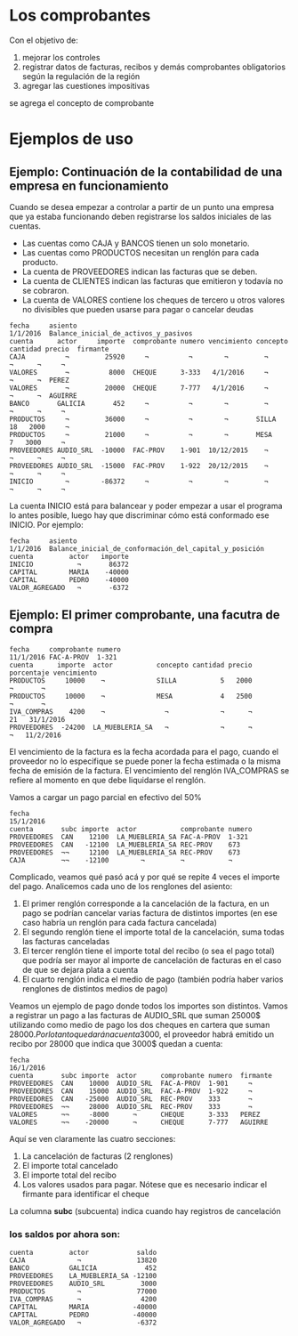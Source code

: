 # Los comprobantes

Con el objetivo de:
  1. mejorar los controles
  2. registrar datos de facturas, recibos y demás comprobantes obligatorios según la regulación de la región
  3. agregar las cuestiones impositivas
  
se agrega el concepto de comprobante

# Ejemplos de uso

## Ejemplo: Continuación de la contabilidad de una empresa en funcionamiento

Cuando se desea empezar a controlar a partir de un punto una empresa que ya estaba funcionando
deben registrarse los saldos iniciales de las cuentas. 
 * Las cuentas como CAJA y BANCOS tienen un solo monetario. 
 * Las cuentas como PRODUCTOS necesitan un renglón para cada producto. 
 * La cuenta de PROVEEDORES indican las facturas que se deben.
 * La cuenta de CLIENTES indican las facturas que emitieron y todavía no se cobraron.
 * La cuenta de VALORES contiene los cheques de tercero u otros valores no divisibles que pueden usarse para pagar o cancelar deudas

```asiento
fecha     asiento
1/1/2016  Balance_inicial_de_activos_y_pasivos
cuenta      actor     importe  comprobante numero vencimiento concepto cantidad precio  firmante
CAJA          ¬         25920     ¬          ¬        ¬         ¬             ¬      ¬     ¬
VALORES       ¬          8000  CHEQUE      3-333   4/1/2016     ¬             ¬      ¬  PEREZ
VALORES       ¬         20000  CHEQUE      7-777   4/1/2016     ¬             ¬      ¬  AGUIRRE
BANCO       GALICIA       452     ¬          ¬        ¬         ¬             ¬      ¬     ¬
PRODUCTOS     ¬         36000     ¬          ¬        ¬       SILLA          18   2000     ¬
PRODUCTOS     ¬         21000     ¬          ¬        ¬       MESA            7   3000     ¬
PROVEEDORES AUDIO_SRL  -10000  FAC-PROV    1-901  10/12/2015    ¬             ¬      ¬     ¬
PROVEEDORES AUDIO_SRL  -15000  FAC-PROV    1-922  20/12/2015    ¬             ¬      ¬     ¬
INICIO        ¬        -86372     ¬          ¬        ¬         ¬             ¬      ¬     ¬
```

La cuenta INICIO está para balancear y poder empezar a usar el programa lo antes posible,
luego hay que discriminar cómo está conformado ese INICIO. Por ejemplo:

```asiento
fecha     asiento
1/1/2016  Balance_inicial_de_conformación_del_capital_y_posición
cuenta         actor   importe
INICIO           ¬       86372
CAPITAL        MARIA    -40000
CAPITAL        PEDRO    -40000
VALOR_AGREGADO   ¬       -6372
```

## Ejemplo: El primer comprobante, una facutra de compra

```asiento
fecha     comprobante numero
11/1/2016 FAC-A-PROV  1-321 
cuenta      importe  actor           concepto cantidad precio porcentaje vencimiento
PRODUCTOS     10000    ¬             SILLA           5   2000          ¬       ¬
PRODUCTOS     10000    ¬             MESA            4   2500          ¬       ¬
IVA_COMPRAS    4200    ¬               ¬             ¬      ¬         21   31/1/2016
PROVEEDORES  -24200  LA_MUEBLERIA_SA   ¬             ¬      ¬          ¬   11/2/2016
```

El vencimiento de la factura es la fecha acordada para el pago,
cuando el proveedor no lo especifique se puede poner la fecha estimada o la misma fecha de emisión de la factura.
El vencimiento del renglón IVA_COMPRAS se refiere al momento en que debe liquidarse el renglón. 

Vamos a cargar un pago parcial en efectivo del 50%

```asiento
fecha    
15/1/2016
cuenta       subc importe  actor           comprobante numero
PROVEEDORES  CAN    12100  LA_MUEBLERIA_SA FAC-A-PROV  1-321
PROVEEDORES  CAN   -12100  LA_MUEBLERIA_SA REC-PROV    673
PROVEEDORES  ¬¬     12100  LA_MUEBLERIA_SA REC-PROV    673
CAJA         ¬¬    -12100        ¬         ¬           ¬
```

Complicado, veamos qué pasó acá y por qué se repite 4 veces el importe del pago. 
Analicemos cada uno de los renglones del asiento:
  1. El primer renglón corresponde a la cancelación de la factura, en un pago se podrían cancelar varias factura de distintos importes (en ese caso habría un renglón para cada factura cancelada)
  2. El segundo renglón tiene el importe total de la cancelación, suma todas las facturas canceladas
  3. El tercer renglón tiene el importe total del recibo (o sea el pago total) que podría ser mayor al importe de cancelación de facturas en el caso de que se dejara plata a cuenta
  4. El cuarto renglón indica el medio de pago (también podría haber varios renglones de distintos medios de pago)
  
Veamos un ejemplo de pago donde todos los importes son distintos. 
Vamos a registrar un pago a las facturas de AUDIO_SRL que suman 25000$ 
utilizando como medio de pago los dos cheques en cartera que suman 28000$.
Por lo tanto quedarán a cuenta 3000$, el proveedor habrá emitido un recibo por 28000 que indica que 3000$ quedan a cuenta:

```asiento
fecha    
16/1/2016
cuenta       subc importe  actor      comprobante numero  firmante
PROVEEDORES  CAN    10000  AUDIO_SRL  FAC-A-PROV  1-901     ¬
PROVEEDORES  CAN    15000  AUDIO_SRL  FAC-A-PROV  1-922     ¬
PROVEEDORES  CAN   -25000  AUDIO_SRL  REC-PROV    333       ¬
PROVEEDORES  ¬¬     28000  AUDIO_SRL  REC-PROV    333       ¬
VALORES      ¬¬     -8000      ¬      CHEQUE      3-333   PEREZ
VALORES      ¬¬    -20000      ¬      CHEQUE      7-777   AGUIRRE
```

Aquí se ven claramente las cuatro secciones:
  1. La cancelación de facturas (2 renglones)
  2. El importe total cancelado
  3. El importe total del recibo
  4. Los valores usados para pagar. Nótese que es necesario indicar el firmante para identificar el cheque 
  
La columna **subc** (subcuenta) indica cuando hay registros de cancelación

### los saldos por ahora son:

```saldos:cuenta,actor
cuenta         actor            saldo
CAJA             ¬              13820
BANCO          GALICIA            452
PROVEEDORES    LA_MUEBLERIA_SA -12100
PROVEEDORES    AUDIO_SRL         3000
PRODUCTOS        ¬              77000
IVA_COMPRAS      ¬               4200       
CAPITAL        MARIA           -40000
CAPITAL        PEDRO           -40000
VALOR_AGREGADO   ¬              -6372
```

